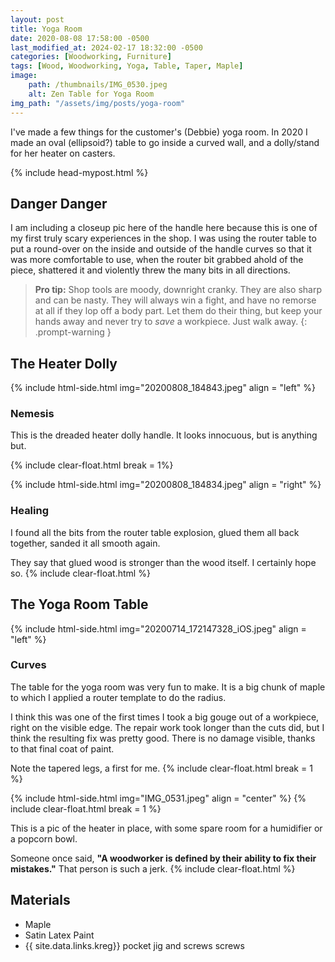 ```yaml
---
layout: post
title: Yoga Room
date: 2020-08-08 17:58:00 -0500
last_modified_at: 2024-02-17 18:32:00 -0500
categories: [Woodworking, Furniture]
tags: [Wood, Woodworking, Yoga, Table, Taper, Maple]
image: 
    path: /thumbnails/IMG_0530.jpeg
    alt: Zen Table for Yoga Room
img_path: "/assets/img/posts/yoga-room"
---
```


I've made a few things for the customer's (Debbie) yoga room.  In 2020 I made an oval (ellipsoid?) table to go inside a curved wall, and a dolly/stand for her heater on casters.

{% include head-mypost.html %}

## Danger Danger

I am including a closeup pic here of the handle here because this is one of my first truly scary experiences in the shop.  I was using the router table to put a round-over on the inside and outside of the handle curves so that it was more comfortable to use, when the router bit grabbed ahold of the piece, shattered it and violently threw the many bits in all directions.  

>**Pro tip:** Shop tools are moody, downright cranky.  They are also sharp and can be nasty.  They will always win a fight, and have no remorse at all if they lop off a body part.  Let them do their thing, but keep your hands away and never try to _save_ a workpiece.  Just walk away.
{: .prompt-warning }

## The Heater Dolly

{% include html-side.html img="20200808_184843.jpeg" align = "left" %}

### Nemesis

This is the dreaded heater dolly handle.  It looks innocuous, but is anything but.

{% include clear-float.html break = 1%}

{% include html-side.html img="20200808_184834.jpeg" align = "right" %}

### Healing

I found all the bits from the router table explosion, glued them all back together, sanded it all smooth again.

They say that glued wood is stronger than the wood itself.  I certainly hope so.
{% include clear-float.html %}

## The Yoga Room Table

{% include html-side.html img="20200714_172147328_iOS.jpeg" align = "left" %}

### Curves

The table for the yoga room was very fun to make.  It is a big chunk of maple to which I applied a router template to do the radius.

I think this was one of the first times I took a big gouge out of a workpiece, right on the visible edge.  The repair work took longer than the cuts did, but I think the resulting fix was pretty good.  There is no damage visible, thanks to that final coat of paint.

Note the tapered legs, a first for me.
{% include clear-float.html break = 1 %}

{% include html-side.html img="IMG_0531.jpeg" align = "center" %}
{% include clear-float.html break = 1 %}

This is a pic of the heater in place, with some spare room for a humidifier or a popcorn bowl.

Someone once said, **"A woodworker is defined by their ability to fix their mistakes."**  That person is such a jerk.
{% include clear-float.html %}

## Materials

- Maple
- Satin Latex Paint
- {{ site.data.links.kreg}} pocket jig and screws screws
